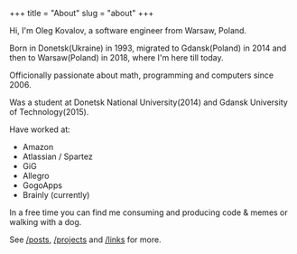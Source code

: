 +++
title = "About"
slug = "about"
+++

Hi, I'm Oleg Kovalov, a software engineer from Warsaw, Poland.

Born in Donetsk(Ukraine) in 1993, migrated to Gdansk(Poland) in 2014 and then to Warsaw(Poland) in 2018, where I'm here till today.

Officionally passionate about math, programming and computers since 2006.

Was a student at Donetsk National University(2014) and Gdansk University of Technology(2015).

Have worked at:
- Amazon
- Atlassian / Spartez
- GiG
- Allegro
- GogoApps
- Brainly (currently)

In a free time you can find me consuming and producing code & memes or walking with a dog.

See [/posts](/posts), [/projects](/projects) and [/links](/links) for more.

